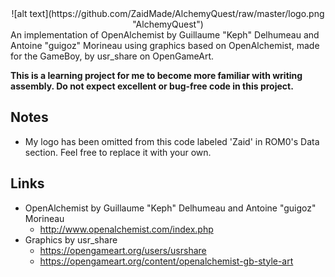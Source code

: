 <div style="text-align:center;">
![alt text](https://github.com/ZaidMade/AlchemyQuest/raw/master/logo.png "AlchemyQuest")
</div>
An implementation of OpenAlchemist by Guillaume "Keph" Delhumeau and
Antoine "guigoz" Morineau using graphics based on OpenAlchemist, made for the
GameBoy, by usr_share on OpenGameArt.

__This is a learning project for me to become more familiar with writing
assembly. Do not expect excellent or bug-free code in this project.__


## Notes
* My logo has been omitted from this code labeled 'Zaid' in ROM0's Data
section. Feel free to replace it with your own.

## Links
* OpenAlchemist by Guillaume "Keph" Delhumeau and Antoine "guigoz" Morineau
  - http://www.openalchemist.com/index.php
* Graphics by usr_share
  - https://opengameart.org/users/usrshare
  - https://opengameart.org/content/openalchemist-gb-style-art
